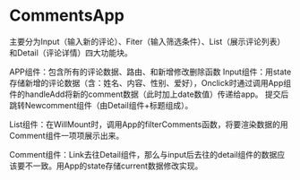 # CommentsApp

主要分为Input（输入新的评论）、Fiter（输入筛选条件）、List（展示评论列表）和Detail（评论详情）四大功能块。

APP组件：包含所有的评论数据、路由、和新增修改删除函数
Input组件：用state存储新增的评论数据（含：姓名、内容、性别、爱好），Onclick时通过调用App组件的handleAdd将新的comment数据（此时加上date数值）传递给app。
          提交后跳转Newcomment组件（由Detail组件+标题组成）。
          
List组件：在WillMount时，调用App的filterComments函数，将要渲染数据的用Comment组件一项项展示出来。

Comment组件：Link去往Detail组件，那么与input后去往的detail组件的数据应该要不一致。用App的state存储current数据修改实现。
